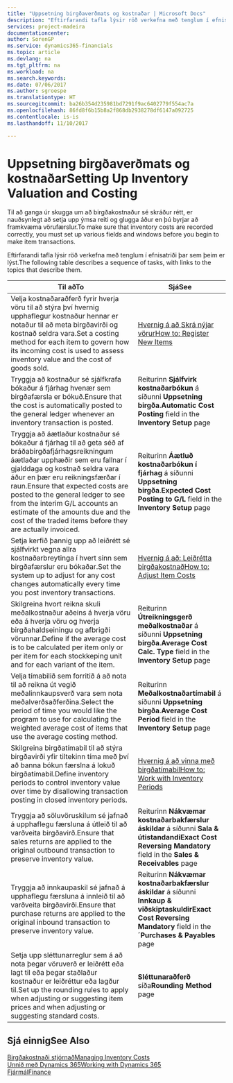 ```yaml
---
title: "Uppsetning birgðaverðmats og kostnaðar | Microsoft Docs"
description: "Eftirfarandi tafla lýsir röð verkefna með tenglum í efnisatriði þar sem þeim er lýst."
services: project-madeira
documentationcenter: 
author: SorenGP
ms.service: dynamics365-financials
ms.topic: article
ms.devlang: na
ms.tgt_pltfrm: na
ms.workload: na
ms.search.keywords: 
ms.date: 07/06/2017
ms.author: sgroespe
ms.translationtype: HT
ms.sourcegitcommit: ba26b354d235981bd7291f9ac6402779f554ac7a
ms.openlocfilehash: 86fd8f6b15b8a2f868db2938278df6147a092725
ms.contentlocale: is-is
ms.lasthandoff: 11/10/2017

---
```

# <a name="setting-up-inventory-valuation-and-costing"></a><span data-ttu-id="4db3c-103">Uppsetning birgðaverðmats og kostnaðar</span><span class="sxs-lookup"><span data-stu-id="4db3c-103">Setting Up Inventory Valuation and Costing</span></span>
<span data-ttu-id="4db3c-104">Til að ganga úr skugga um að birgðakostnaður sé skráður rétt, er nauðsynlegt að setja upp ýmsa reiti og glugga áður en þú byrjar að framkvæma vörufærslur.</span><span class="sxs-lookup"><span data-stu-id="4db3c-104">To make sure that inventory costs are recorded correctly, you must set up various fields and windows before you begin to make item transactions.</span></span>

<span data-ttu-id="4db3c-105">Eftirfarandi tafla lýsir röð verkefna með tenglum í efnisatriði þar sem þeim er lýst.</span><span class="sxs-lookup"><span data-stu-id="4db3c-105">The following table describes a sequence of tasks, with links to the topics that describe them.</span></span>

|<span data-ttu-id="4db3c-106">**Til að**</span><span class="sxs-lookup"><span data-stu-id="4db3c-106">**To**</span></span>|<span data-ttu-id="4db3c-107">**Sjá**</span><span class="sxs-lookup"><span data-stu-id="4db3c-107">**See**</span></span>|  
|------------|-------------|  
|<span data-ttu-id="4db3c-108">Velja kostnaðaraðferð fyrir hverja vöru til að stýra því hvernig upphaflegur kostnaður hennar er notaður til að meta birgðavirði og kostnað seldra vara.</span><span class="sxs-lookup"><span data-stu-id="4db3c-108">Set a costing method for each item to govern how its incoming cost is used to assess inventory value and the cost of goods sold.</span></span>|[<span data-ttu-id="4db3c-109">Hvernig á að Skrá nýjar vörur</span><span class="sxs-lookup"><span data-stu-id="4db3c-109">How to: Register New Items</span></span>](inventory-how-register-new-items.md)|  
|<span data-ttu-id="4db3c-110">Tryggja að kostnaður sé sjálfkrafa bókaður á fjárhag hvenær sem birgðafærsla er bókuð.</span><span class="sxs-lookup"><span data-stu-id="4db3c-110">Ensure that the cost is automatically posted to the general ledger whenever an inventory transaction is posted.</span></span>|<span data-ttu-id="4db3c-111">Reiturinn **Sjálfvirk kostnaðarbókun** á síðunni **Uppsetning birgða**.</span><span class="sxs-lookup"><span data-stu-id="4db3c-111">**Automatic Cost Posting** field in the **Inventory Setup** page</span></span>|  
|<span data-ttu-id="4db3c-112">Tryggja að áætlaður kostnaður sé bókaður á fjárhag til að geta séð af bráðabirgðafjárhagsreikningum áætlaðar upphæðir sem eru fallnar í gjalddaga og kostnað seldra vara áður en þær eru reikningsfærðar í raun.</span><span class="sxs-lookup"><span data-stu-id="4db3c-112">Ensure that expected costs are posted to the general ledger to see from the interim G/L accounts an estimate of the amounts due and the cost of the traded items before they are actually invoiced.</span></span>|<span data-ttu-id="4db3c-113">Reiturinn **Áætluð kostnaðarbókun í fjárhag** á síðunni **Uppsetning birgða**.</span><span class="sxs-lookup"><span data-stu-id="4db3c-113">**Expected Cost Posting to G/L** field in the **Inventory Setup** page</span></span>|  
|<span data-ttu-id="4db3c-114">Setja kerfið þannig upp að leiðrétt sé sjálfvirkt vegna allra kostnaðarbreytinga í hvert sinn sem birgðafærslur eru bókaðar.</span><span class="sxs-lookup"><span data-stu-id="4db3c-114">Set the system up to adjust for any cost changes automatically every time you post inventory transactions.</span></span>|[<span data-ttu-id="4db3c-115">Hvernig á að: Leiðrétta birgðakostnað</span><span class="sxs-lookup"><span data-stu-id="4db3c-115">How to: Adjust Item Costs</span></span>](inventory-how-adjust-item-costs.md)|  
|<span data-ttu-id="4db3c-116">Skilgreina hvort reikna skuli meðalkostnaður aðeins á hverja vöru eða á hverja vöru og hverja birgðahaldseiningu og afbrigði vörunnar.</span><span class="sxs-lookup"><span data-stu-id="4db3c-116">Define if the average cost is to be calculated per item only or per item for each stockkeping unit and for each variant of the item.</span></span>|<span data-ttu-id="4db3c-117">Reiturinn **Útreikningsgerð meðalkostnaðar** á síðunni **Uppsetning birgða**.</span><span class="sxs-lookup"><span data-stu-id="4db3c-117">**Average Cost Calc. Type** field in the **Inventory Setup** page</span></span>|  
|<span data-ttu-id="4db3c-118">Velja tímabilið sem forritið á að nota til að reikna út vegið meðalinnkaupsverð vara sem nota meðalverðsaðferðina.</span><span class="sxs-lookup"><span data-stu-id="4db3c-118">Select the period of time you would like the program to use for calculating the weighted average cost of items that use the average costing method.</span></span>|<span data-ttu-id="4db3c-119">Reiturinn **Meðalkostnaðartímabil** á síðunni **Uppsetning birgða**.</span><span class="sxs-lookup"><span data-stu-id="4db3c-119">**Average Cost Period** field in the **Inventory Setup** page</span></span>|  
|<span data-ttu-id="4db3c-120">Skilgreina birgðatímabil til að stýra birgðavirði yfir tiltekinn tíma með því að banna bókun færslna á lokuð birgðatímabil.</span><span class="sxs-lookup"><span data-stu-id="4db3c-120">Define inventory periods to control inventory value over time by disallowing transaction posting in closed inventory periods.</span></span>|[<span data-ttu-id="4db3c-121">Hvernig á að vinna með birgðatímabil</span><span class="sxs-lookup"><span data-stu-id="4db3c-121">How to: Work with Inventory Periods</span></span>](finance-how-to-work-with-inventory-periods.md)|  
|<span data-ttu-id="4db3c-122">Tryggja að söluvöruskilum sé jafnað á upphaflegu færsluna á útleið til að varðveita birgðavirð.</span><span class="sxs-lookup"><span data-stu-id="4db3c-122">Ensure that sales returns are applied to the original outbound transaction to preserve inventory value.</span></span>|<span data-ttu-id="4db3c-123">Reiturinn **Nákvæmar kostnaðarbakfærslur áskildar** á síðunni **Sala & útistandandi**</span><span class="sxs-lookup"><span data-stu-id="4db3c-123">**Exact Cost Reversing Mandatory** field in the **Sales & Receivables** page</span></span>|  
|<span data-ttu-id="4db3c-124">Tryggja að innkaupaskil sé jafnað á upphaflegu færsluna á innleið til að varðveita birgðavirði.</span><span class="sxs-lookup"><span data-stu-id="4db3c-124">Ensure that purchase returns are applied to the original inbound transaction to preserve inventory value.</span></span>|<span data-ttu-id="4db3c-125">Reiturinn **Nákvæmar kostnaðarbakfærslur áskildar** á síðunni **Innkaup & viðskiptaskuldir**</span><span class="sxs-lookup"><span data-stu-id="4db3c-125">**Exact Cost Reversing Mandatory** field in the **´Purchases & Payables** page</span></span>|
|<span data-ttu-id="4db3c-126">Setja upp sléttunarreglur sem á að nota þegar vöruverð er leiðrétt eða lagt til eða þegar staðlaður kostnaður er leiðréttur eða lagður til.</span><span class="sxs-lookup"><span data-stu-id="4db3c-126">Set up the rounding rules to apply when adjusting or suggesting item prices and when adjusting or suggesting standard costs.</span></span>|<span data-ttu-id="4db3c-127">**Sléttunaraðferð** síða</span><span class="sxs-lookup"><span data-stu-id="4db3c-127">**Rounding Method** page</span></span>|  

## <a name="see-also"></a><span data-ttu-id="4db3c-128">Sjá einnig</span><span class="sxs-lookup"><span data-stu-id="4db3c-128">See Also</span></span>  
[<span data-ttu-id="4db3c-129">Birgðakostnaði stjórnað</span><span class="sxs-lookup"><span data-stu-id="4db3c-129">Managing Inventory Costs</span></span>](finance-manage-inventory-costs.md)  
[<span data-ttu-id="4db3c-130">Unnið með Dynamics 365</span><span class="sxs-lookup"><span data-stu-id="4db3c-130">Working with Dynamics 365</span></span>](ui-work-product.md)  
[<span data-ttu-id="4db3c-131">Fjármál</span><span class="sxs-lookup"><span data-stu-id="4db3c-131">Finance</span></span>](finance.md)  

